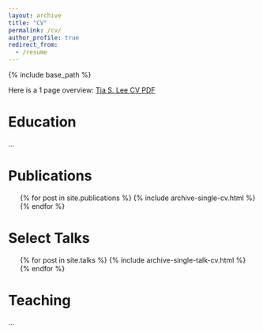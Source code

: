 ```yaml
---
layout: archive
title: "CV" 
permalink: /cv/
author_profile: true
redirect_from:
  - /resume
---
```


{% include base_path %}

Here is a 1 page overview: [Tia S. Lee CV PDF](http://b-shields.github.io/files/Benjamin_Shields_CV_2021.pdf)

Education
======
...

Publications
======
  <ul>{% for post in site.publications %}
    {% include archive-single-cv.html %}
  {% endfor %}</ul>
  
Select Talks
======
  <ul>{% for post in site.talks %}
    {% include archive-single-talk-cv.html %}
  {% endfor %}</ul>
  
Teaching
======
...
